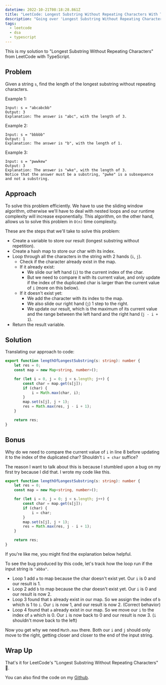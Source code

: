 ```yaml
---
datetime: 2022-10-21T08:18:28.861Z
title: "LeetCode: Longest Substring Without Repeating Characters With TypeScript"
description: "Going over 'Longest Substring Without Repeating Characters' from Leetcode with Typescript."
tags:
  - leetcode
  - dsa
  - typescript
---
```


This is my solution to "Longest Substring Without Repeating Characters" from LeetCode with TypeScript.

## Problem

Given a string `s`, find the length of the longest substring without repeating characters.

Example 1:

```
Input: s = "abcabcbb"
Output: 3
Explanation: The answer is "abc", with the length of 3.
```

Example 2:

```
Input: s = "bbbbb"
Output: 1
Explanation: The answer is "b", with the length of 1.
```

Example 3:

```
Input: s = "pwwkew"
Output: 3
Explanation: The answer is "wke", with the length of 3.
Notice that the answer must be a substring, "pwke" is a subsequence and not a substring.
```

## Approach

To solve this problem efficiently. We have to use the sliding window algorithm, otherwise we'll have to deal with nested loops and our runtime complexity will increase exponentially. This algorithm, on the other hand, allows us to solve this problem in `O(n)` time complexity.

These are the steps that we'll take to solve this problem:

- Create a variable to store our result (longest substring without repetition).
- Create a hash map to store our char with its index.
- Loop through all the characters in the string with 2 hands (`i`, `j`).
  - Check if the character already exist in the map.
  - If it already exist:
    - We slide our left hand (`i`) to the current index of the char.
    - But we need to compare it with its current value, and only update if the index of the duplicated char is larger than the current value of `i` (more on this below).
  - If it doesn't exist yet:
    - We add the character with its index to the map.
    - We also slide our right hand (`j`) 1 step to the right.
    - We update our result, which is the maximum of its current value and the range between the left hand and the right hand (`j - i + 1`).
- Return the result variable.

## Solution

Translating our approach to code:

```ts
export function lengthOfLongestSubstring(s: string): number {
	let res = 0;
	const map = new Map<string, number>();

	for (let i = 0, j = 0; j < s.length; j++) {
		const char = map.get(s[j]);
		if (char) {
			i = Math.max(char, i);
		}
		map.set(s[j], j + 1);
		res = Math.max(res, j - i + 1);
	}

	return res;
}
```

## Bonus

Why do we need to compare the current value of `i` in line 8 before updating it to the index of the duplicated char? Shouldn't `i = char` suffice?

The reason I want to talk about this is because I stumbled upon a bug on my first try because I did that. I wrote my code like this.

```ts {8}
export function lengthOfLongestSubstring(s: string): number {
	let res = 0;
	const map = new Map<string, number>();

	for (let i = 0, j = 0; j < s.length; j++) {
		const char = map.get(s[j]);
		if (char) {
			i = char;
		}
		map.set(s[j], j + 1);
		res = Math.max(res, j - i + 1);
	}

	return res;
}
```

If you're like me, you might find the explanation below helpful.

To see the bug produced by this code, let's track how the loop run if the input string is `"abba"`.

- Loop 1 add `a` to map because the char doesn't exist yet. Our `i` is 0 and our result is 1.
- Loop 2 add `b` to map because the char doesn't exist yet. Our `i` is 0 and our result is now 2.
- Loop 3 found that `b` already exist in our map. So we assign the index of `b` which is 1 to `i`. Our `i` is now 1, and our result is now 2. (Correct behavior)
- Loop 4 found that `a` already exist in our map. So we move our `i` to the index of `a` which is 0. Our `i` is now back to 0 and our result is now 3. (`i` shouldn't move back to the left)

Now you get why we need `Math.max` there. Both our `i` and `j` should only move to the right, getting closer and closer to the end of the input string.

## Wrap Up

That's it for LeetCode's "Longest Substring Without Repeating Characters" 🎉.

You can also find the code on my [Github](https://github.com/tanerijun/ts-leetcode).
